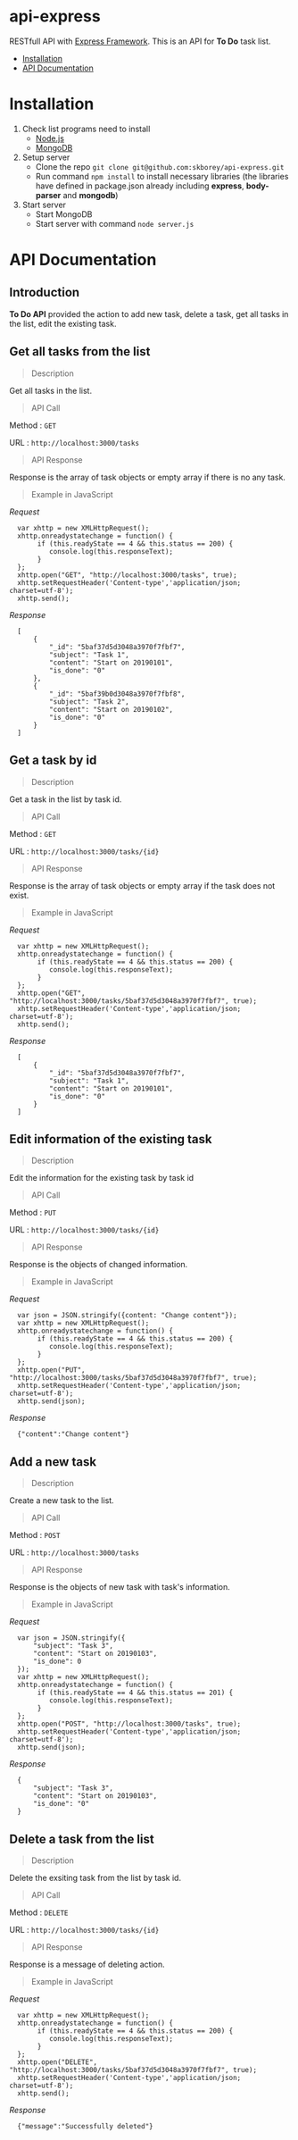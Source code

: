 # api-express
RESTfull API with [Express Framework](http://expressjs.com/). This is an API for **To Do** task list.
  - [Installation](#installation)
  - [API Documentation](#api-documentation)

# Installation
1. Check list programs need to install
    - [Node.js](https://nodejs.org/en/)
    - [MongoDB](https://www.mongodb.com/download-center?from=dcv2#community)
2. Setup server
    - Clone the repo `git clone git@github.com:skborey/api-express.git`
    - Run command `npm install` to install necessary libraries (the libraries have defined in package.json already including **express**, **body-parser** and **mongodb**)
3. Start server
    - Start MongoDB
    - Start server with command `node server.js`

# API Documentation
## Introduction
**To Do API** provided the action to add new task, delete a task, get all tasks in the list, edit the existing task. 

## Get all tasks from the list

> Description

Get all tasks in the list.

>API Call

Method : `GET`

URL : `http://localhost:3000/tasks`

> API Response

Response is the array of task objects or empty array if there is no any task.

> Example in JavaScript

  _Request_
  ```
    var xhttp = new XMLHttpRequest();
    xhttp.onreadystatechange = function() {
         if (this.readyState == 4 && this.status == 200) {
            console.log(this.responseText);
         }
    };
    xhttp.open("GET", "http://localhost:3000/tasks", true);
    xhttp.setRequestHeader('Content-type','application/json; charset=utf-8');
    xhttp.send();
  ```
  _Response_
  ```
    [
        {
            "_id": "5baf37d5d3048a3970f7fbf7",
            "subject": "Task 1",
            "content": "Start on 20190101",
            "is_done": "0"
        },
        {
            "_id": "5baf39b0d3048a3970f7fbf8",
            "subject": "Task 2",
            "content": "Start on 20190102",
            "is_done": "0"
        }
    ]
  ```
## Get a task by id

> Description

Get a task in the list by task id.

> API Call

Method : `GET`

URL : `http://localhost:3000/tasks/{id}`

> API Response

Response is the array of task objects or empty array if the task does not exist.

> Example in JavaScript

  _Request_
  ```
    var xhttp = new XMLHttpRequest();
    xhttp.onreadystatechange = function() {
         if (this.readyState == 4 && this.status == 200) {
            console.log(this.responseText);
         }
    };
    xhttp.open("GET", "http://localhost:3000/tasks/5baf37d5d3048a3970f7fbf7", true);
    xhttp.setRequestHeader('Content-type','application/json; charset=utf-8');
    xhttp.send();
  ```
  _Response_
  ```
    [
        {
            "_id": "5baf37d5d3048a3970f7fbf7",
            "subject": "Task 1",
            "content": "Start on 20190101",
            "is_done": "0"
        }
    ]
  ```
## Edit information of the existing task

> Description

Edit the information for the existing task by task id

> API Call

Method : `PUT`

URL : `http://localhost:3000/tasks/{id}`

> API Response

Response is the objects of changed information.

> Example in JavaScript

  _Request_
  ```
    var json = JSON.stringify({content: "Change content"});
    var xhttp = new XMLHttpRequest();
    xhttp.onreadystatechange = function() {
         if (this.readyState == 4 && this.status == 200) {
            console.log(this.responseText);
         }
    };
    xhttp.open("PUT", "http://localhost:3000/tasks/5baf37d5d3048a3970f7fbf7", true);
    xhttp.setRequestHeader('Content-type','application/json; charset=utf-8');
    xhttp.send(json);
  ```
  _Response_
  ```
    {"content":"Change content"}
  ```
## Add a new task

> Description

Create a new task to the list.

> API Call

Method : `POST`

URL : `http://localhost:3000/tasks`

> API Response

Response is the objects of new task with task's information.

> Example in JavaScript

  _Request_
  ```
    var json = JSON.stringify({
        "subject": "Task 3",
        "content": "Start on 20190103",
        "is_done": 0
    });
    var xhttp = new XMLHttpRequest();
    xhttp.onreadystatechange = function() {
         if (this.readyState == 4 && this.status == 201) {
            console.log(this.responseText);
         }
    };
    xhttp.open("POST", "http://localhost:3000/tasks", true);
    xhttp.setRequestHeader('Content-type','application/json; charset=utf-8');
    xhttp.send(json);
  ```
  _Response_
  ```
    {
        "subject": "Task 3",
        "content": "Start on 20190103",
        "is_done": "0"
    }
  ```
## Delete a task from the list

> Description

Delete the exsiting task from the list by task id.

> API Call

Method : `DELETE`

URL : `http://localhost:3000/tasks/{id}`

> API Response

Response is a message of deleting action.

> Example in JavaScript

  _Request_
  ```
    var xhttp = new XMLHttpRequest();
    xhttp.onreadystatechange = function() {
         if (this.readyState == 4 && this.status == 200) {
            console.log(this.responseText);
         }
    };
    xhttp.open("DELETE", "http://localhost:3000/tasks/5baf37d5d3048a3970f7fbf7", true);
    xhttp.setRequestHeader('Content-type','application/json; charset=utf-8');
    xhttp.send();
  ```
  _Response_
  ```
    {"message":"Successfully deleted"}
  ```
